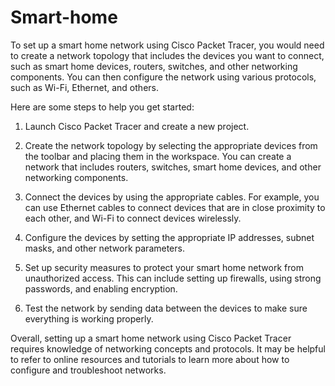 # Smart-home



To set up a smart home network using Cisco Packet Tracer, you would need to create a network topology that includes the devices you want to connect, such as smart home devices, routers, switches, and other networking components. You can then configure the network using various protocols, such as Wi-Fi, Ethernet, and others.

Here are some steps to help you get started:

1. Launch Cisco Packet Tracer and create a new project.

2. Create the network topology by selecting the appropriate devices from the toolbar and placing them in the workspace. You can create a network that includes routers, switches, smart home devices, and other networking components.

3. Connect the devices by using the appropriate cables. For example, you can use Ethernet cables to connect devices that are in close proximity to each other, and Wi-Fi to connect devices wirelessly.

4. Configure the devices by setting the appropriate IP addresses, subnet masks, and other network parameters.

5. Set up security measures to protect your smart home network from unauthorized access. This can include setting up firewalls, using strong passwords, and enabling encryption.

6. Test the network by sending data between the devices to make sure everything is working properly.

Overall, setting up a smart home network using Cisco Packet Tracer requires knowledge of networking concepts and protocols. It may be helpful to refer to online resources and tutorials to learn more about how to configure and troubleshoot networks.
